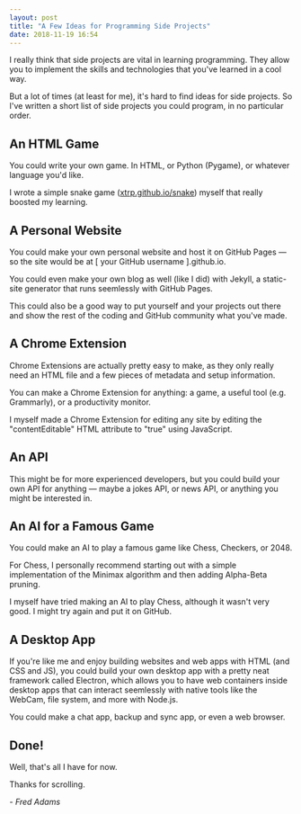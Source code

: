 ```yaml
---
layout: post
title: "A Few Ideas for Programming Side Projects"
date: 2018-11-19 16:54
---
```


I really think that side projects are vital in learning programming. They allow you to implement the skills and technologies that you've learned in a cool way.

But a lot of times (at least for me), it's hard to find ideas for side projects. So I've written a short list of side projects you could program, in no particular order.

## An HTML Game

You could write your own game. In HTML, or Python (Pygame), or whatever language you'd like.

I wrote a simple snake game ([xtrp.github.io/snake](https://xtrp.github.io/snake/)) myself that really boosted my learning.

## A Personal Website

You could make your own personal website and host it on GitHub Pages &mdash; so the site would be at [ your GitHub username ].github.io.

You could even make your own blog as well (like I did) with Jekyll, a static-site generator that runs seemlessly with GitHub Pages.

This could also be a good way to put yourself and your projects out there and show the rest of the coding and GitHub community what you've made.

## A Chrome Extension

Chrome Extensions are actually pretty easy to make, as they only really need an HTML file and a few pieces of metadata and setup information.

You can make a Chrome Extension for anything: a game, a useful tool (e.g. Grammarly), or a productivity monitor.

I myself made a Chrome Extension for editing any site by editing the "contentEditable" HTML attribute to "true" using JavaScript.

## An API

This might be for more experienced developers, but you could build your own API for anything &mdash; maybe a jokes API, or news API, or anything you might be interested in.

## An AI for a Famous Game

You could make an AI to play a famous game like Chess, Checkers, or 2048.

For Chess, I personally recommend starting out with a simple implementation of the Minimax algorithm and then adding Alpha-Beta pruning.

I myself have tried making an AI to play Chess, although it wasn't very good. I might try again and put it on GitHub.

## A Desktop App

If you're like me and enjoy building websites and web apps with HTML (and CSS and JS), you could build your own desktop app with a pretty neat framework called Electron, which allows you to have web containers inside desktop apps that can interact seemlessly with native tools like the WebCam, file system, and more with Node.js.

You could make a chat app, backup and sync app, or even a web browser.

## Done!

Well, that's all I have for now.

Thanks for scrolling.

*- Fred Adams*
